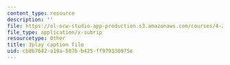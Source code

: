 ```yaml
---
content_type: resource
description: ''
file: https://ol-ocw-studio-app-production.s3.amazonaws.com/courses/4-241j-theory-of-city-form-spring-2013/cb8b7642a19a507bb425ff979330975e_H2GNZX0h84I.vtt
file_type: application/x-subrip
resourcetype: Other
title: 3play caption file
uid: cb8b7642-a19a-507b-b425-ff979330975e
---
```

